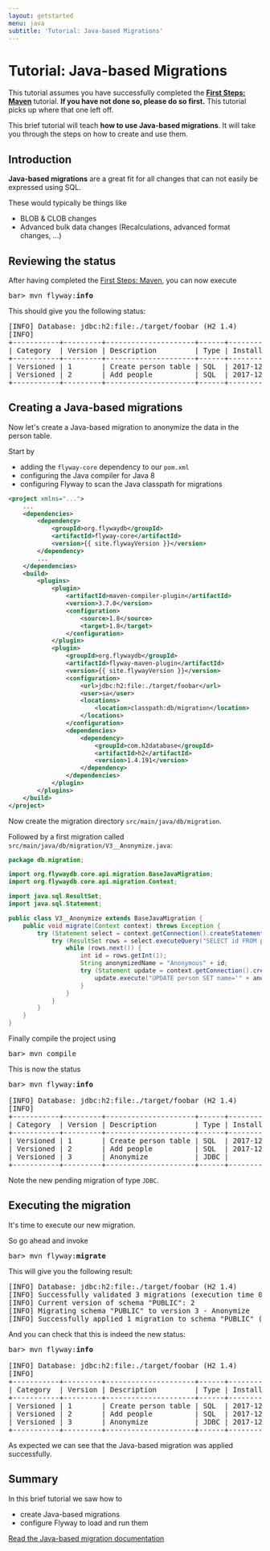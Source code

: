 ```yaml
---
layout: getstarted
menu: java
subtitle: 'Tutorial: Java-based Migrations'
---
```

# Tutorial: Java-based Migrations

This tutorial assumes you have successfully completed the [**First Steps: Maven**](/getstarted/firststeps/maven)
tutorial. **If you have not done so, please do so first.** This tutorial picks up where that one left off.

This brief tutorial will teach **how to use Java-based migrations**. It will take you through the
steps on how to create and use them.

## Introduction

**Java-based migrations** are a great fit for all changes that can not easily be expressed using SQL.

These would typically be things like
- BLOB &amp; CLOB changes
- Advanced bulk data changes (Recalculations, advanced format changes, ...)

## Reviewing the status

After having completed the [First Steps: Maven](/getstarted/firststeps/maven), you can now execute

<pre class="console"><span>bar&gt;</span> mvn flyway:<strong>info</strong></pre>

This should give you the following status:

<pre class="console">[INFO] Database: jdbc:h2:file:./target/foobar (H2 1.4)
[INFO]
+-----------+---------+---------------------+------+---------------------+---------+
| Category  | Version | Description         | Type | Installed On        | State   |
+-----------+---------+---------------------+------+---------------------+---------+
| Versioned | 1       | Create person table | SQL  | 2017-12-22 15:26:39 | Success |
| Versioned | 2       | Add people          | SQL  | 2017-12-22 15:28:17 | Success |
+-----------+---------+---------------------+------+---------------------+---------+</pre>

## Creating a Java-based migrations

Now let's create a Java-based migration to anonymize the data in the person table.

Start by
- adding the `flyway-core` dependency to our `pom.xml`
- configuring the Java compiler for Java 8
- configuring Flyway to scan the Java classpath for migrations

```xml
<project xmlns="...">
    ...
    <dependencies>
        <dependency>
            <groupId>org.flywaydb</groupId>
            <artifactId>flyway-core</artifactId>
            <version>{{ site.flywayVersion }}</version>
        </dependency>
        ...
    </dependencies>
    <build>
        <plugins>
            <plugin>
                <artifactId>maven-compiler-plugin</artifactId>
                <version>3.7.0</version>
                <configuration>
                    <source>1.8</source>
                    <target>1.8</target>
                </configuration>
            </plugin>
            <plugin>
                <groupId>org.flywaydb</groupId>
                <artifactId>flyway-maven-plugin</artifactId>
                <version>{{ site.flywayVersion }}</version>
                <configuration>
                    <url>jdbc:h2:file:./target/foobar</url>
                    <user>sa</user>
                    <locations>
                        <location>classpath:db/migration</location>
                    </locations>
                </configuration>
                <dependencies>
                    <dependency>
                        <groupId>com.h2database</groupId>
                        <artifactId>h2</artifactId>
                        <version>1.4.191</version>
                    </dependency>
                </dependencies>
            </plugin>
        </plugins>
    </build>
</project>
```

Now create the migration directory `src/main/java/db/migration`.
    
Followed by a first migration called `src/main/java/db/migration/V3__Anonymize.java`:
```java
package db.migration;

import org.flywaydb.core.api.migration.BaseJavaMigration;
import org.flywaydb.core.api.migration.Context;

import java.sql.ResultSet;
import java.sql.Statement;

public class V3__Anonymize extends BaseJavaMigration {
    public void migrate(Context context) throws Exception {
        try (Statement select = context.getConnection().createStatement()) {
            try (ResultSet rows = select.executeQuery("SELECT id FROM person ORDER BY id")) {
                while (rows.next()) {
                    int id = rows.getInt(1);
                    String anonymizedName = "Anonymous" + id;
                    try (Statement update = context.getConnection().createStatement()) {
                        update.execute("UPDATE person SET name='" + anonymizedName + "' WHERE id=" + id);
                    }
                }
            }
        }
    }
}
```

Finally compile the project using
<pre class="console"><span>bar&gt;</span> mvn compile</pre>

This is now the status

<pre class="console"><span>bar&gt;</span> mvn flyway:<strong>info</strong>

[INFO] Database: jdbc:h2:file:./target/foobar (H2 1.4)
[INFO]
+-----------+---------+---------------------+------+---------------------+---------+
| Category  | Version | Description         | Type | Installed On        | State   |
+-----------+---------+---------------------+------+---------------------+---------+
| Versioned | 1       | Create person table | SQL  | 2017-12-22 15:26:39 | Success |
| Versioned | 2       | Add people          | SQL  | 2017-12-22 15:28:17 | Success |
| Versioned | 3       | Anonymize           | JDBC |                     | Pending |
+-----------+---------+---------------------+------+---------------------+---------+</pre>

Note the new pending migration of type `JDBC`.

## Executing the migration

It's time to execute our new migration.

So go ahead and invoke

<pre class="console"><span>bar&gt;</span> mvn flyway:<strong>migrate</strong></pre>

This will give you the following result:

<pre class="console">[INFO] Database: jdbc:h2:file:./target/foobar (H2 1.4)
[INFO] Successfully validated 3 migrations (execution time 00:00.022s)
[INFO] Current version of schema "PUBLIC": 2
[INFO] Migrating schema "PUBLIC" to version 3 - Anonymize
[INFO] Successfully applied 1 migration to schema "PUBLIC" (execution time 00:00.011s)</pre>

And you can check that this is indeed the new status:

<pre class="console"><span>bar&gt;</span> mvn flyway:<strong>info</strong>

[INFO] Database: jdbc:h2:file:./target/foobar (H2 1.4)
[INFO]
+-----------+---------+---------------------+------+---------------------+---------+
| Category  | Version | Description         | Type | Installed On        | State   |
+-----------+---------+---------------------+------+---------------------+---------+
| Versioned | 1       | Create person table | SQL  | 2017-12-22 15:26:39 | Success |
| Versioned | 2       | Add people          | SQL  | 2017-12-22 15:28:17 | Success |
| Versioned | 3       | Anonymize           | JDBC | 2017-12-22 16:03:37 | Success |
+-----------+---------+---------------------+------+---------------------+---------+</pre>

As expected we can see that the Java-based migration was applied successfully.

## Summary

In this brief tutorial we saw how to
- create Java-based migrations
- configure Flyway to load and run them

<p class="next-steps">
    <a class="btn btn-primary" href="/documentation/concepts/migrations#java-based-migrations">Read the Java-based migration documentation <i class="fa fa-arrow-right"></i></a>
</p>
